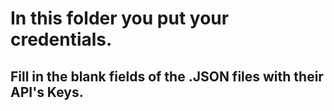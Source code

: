 # In this folder you put your credentials.

## Fill in the blank fields of the .JSON files with their API's Keys.

